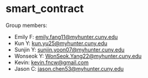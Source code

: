 # smart_contract

Group members:
- Emily F: emily.fang11@myhunter.cuny.edu
- Kun Y: kun.yu25@myhunter.cuny.edu
- Sunjin Y: sunjin.yoon07@myhunter.cuny.edu
- Wonseok Y: WonSeok.Yang22@myhunter.cuny.edu
- Kevin: kevin.fncw@gmail.com
- Jason C: jason.chen53@myhunter.cuny.edu
